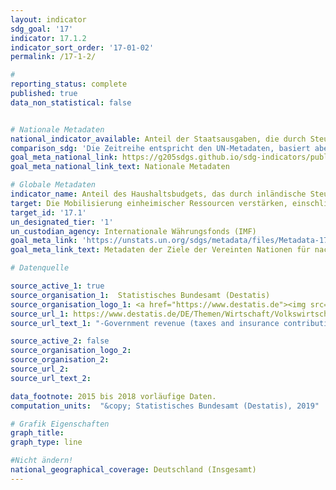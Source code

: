 ```yaml
---
layout: indicator
sdg_goal: '17'
indicator: 17.1.2
indicator_sort_order: '17-01-02'
permalink: /17-1-2/

#
reporting_status: complete
published: true
data_non_statistical: false


# Nationale Metadaten
national_indicator_available: Anteil der Staatsausgaben, die durch Steuern finanziert werden <br> Anteil der Staatsausgaben, die durch Steuern und Sozialversicherungsausgaben finanziert werden
comparison_sdg: 'Die Zeitreihe entspricht den UN-Metadaten, basiert aber auf dem Europäischen System Volkswirtschaftlicher Gesamtrechnungen (ESVG 2010) und nicht auf dem "Government Finance Statistics Manual 2014".'
goal_meta_national_link: https://g205sdgs.github.io/sdg-indicators/public/MetaDe/17.1.2.pdf
goal_meta_national_link_text: Nationale Metadaten

# Globale Metadaten
indicator_name: Anteil des Haushaltsbudgets, das durch inländische Steuern finanziert wird
target: Die Mobilisierung einheimischer Ressourcen verstärken, einschließlich durch internationale Unterstützung für die Entwicklungsländer, um die nationalen Kapazitäten zur Erhebung von Steuern und anderen Abgaben zu verbessern
target_id: '17.1'
un_designated_tier: '1'
un_custodian_agency: Internationale Währungsfonds (IMF)
goal_meta_link: 'https://unstats.un.org/sdgs/metadata/files/Metadata-17-01-02.pdf'
goal_meta_link_text: Metadaten der Ziele der Vereinten Nationen für nachhaltige Entwicklung

# Datenquelle

source_active_1: true
source_organisation_1:  Statistisches Bundesamt (Destatis)
source_organisation_logo_1: <a href="https://www.destatis.de"><img src="https://g205sdgs.github.io/sdg-indicators/public/logos/destatis.png" alt="Logo Destatis" /></a>
source_url_1: https://www.destatis.de/DE/Themen/Wirtschaft/Volkswirtschaftliche-Gesamtrechnungen-Inlandsprodukt/_inhalt.html
source_url_text_1: "-Government revenue (taxes and insurance contributions) and expenditure as well as national financial balance - Fachserie 18, Reihe 1.5 – 2017, Tabelle 1.11"

source_active_2: false
source_organisation_logo_2:
source_organisation_2:
source_url_2:
source_url_text_2:

data_footnote: 2015 bis 2018 vorläufige Daten.
computation_units:  "&copy; Statistisches Bundesamt (Destatis), 2019"

# Grafik Eigenschaften
graph_title:
graph_type: line

#Nicht ändern!
national_geographical_coverage: Deutschland (Insgesamt)
---
```

